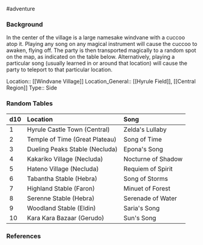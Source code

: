 #adventure 

### Background

In the center of the village is a large namesake windvane with a cuccoo atop it. Playing any song on any magical instrument will cause the cuccoo to awaken, flying off. The party is then transported magically to a random spot on the map, as indicated on the table below. Alternatively, playing a particular song (usually learned in or around that location) will cause the party to teleport to that particular location.

Location:: [[Windvane Village]]
Location_General:: [[Hyrule Field]], [[Central Region]]
Type:: Side

### Random Tables

| d10 | Location | Song |
|:----|:---------|:-----|
| 1  | Hyrule Castle Town (Central) | Zelda's Lullaby |
| 2  | Temple of Time (Great Plateau) | Song of Time |
| 3  | Dueling Peaks Stable (Necluda) | Epona's Song |
| 4  | Kakariko Village (Necluda) | Nocturne of Shadow |
| 5  | Hateno Village (Necluda) | Requiem of Spirit |
| 6  | Tabantha Stable (Hebra) | Song of Storms |
| 7  | Highland Stable (Faron) | Minuet of Forest |
| 8  | Serenne Stable (Hebra) | Serenade of Water |
| 9  | Woodland Stable (Eldin) | Saria's Song |
| 10  | Kara Kara Bazaar (Gerudo) | Sun's Song |

### References
